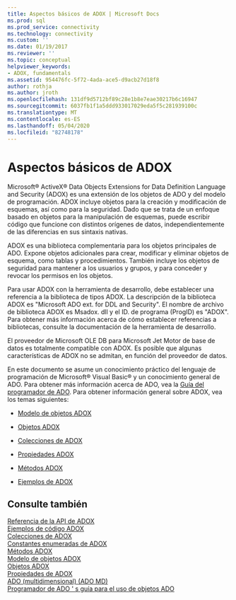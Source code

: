 ```yaml
---
title: Aspectos básicos de ADOX | Microsoft Docs
ms.prod: sql
ms.prod_service: connectivity
ms.technology: connectivity
ms.custom: ''
ms.date: 01/19/2017
ms.reviewer: ''
ms.topic: conceptual
helpviewer_keywords:
- ADOX, fundamentals
ms.assetid: 954476fc-5f72-4ada-ace5-d9acb27d18f8
author: rothja
ms.author: jroth
ms.openlocfilehash: 131df9d5712bf89c28e1b8e7eae30217b6c16947
ms.sourcegitcommit: 6037fb1f1a5ddd933017029eda5f5c281939100c
ms.translationtype: MT
ms.contentlocale: es-ES
ms.lasthandoff: 05/04/2020
ms.locfileid: "82748178"
---
```

# <a name="adox-fundamentals"></a>Aspectos básicos de ADOX
Microsoft® ActiveX® Data Objects Extensions for Data Definition Language and Security (ADOX) es una extensión de los objetos de ADO y del modelo de programación. ADOX incluye objetos para la creación y modificación de esquemas, así como para la seguridad. Dado que se trata de un enfoque basado en objetos para la manipulación de esquemas, puede escribir código que funcione con distintos orígenes de datos, independientemente de las diferencias en sus sintaxis nativas.  
  
 ADOX es una biblioteca complementaria para los objetos principales de ADO. Expone objetos adicionales para crear, modificar y eliminar objetos de esquema, como tablas y procedimientos. También incluye los objetos de seguridad para mantener a los usuarios y grupos, y para conceder y revocar los permisos en los objetos.  
  
 Para usar ADOX con la herramienta de desarrollo, debe establecer una referencia a la biblioteca de tipos ADOX. La descripción de la biblioteca ADOX es "Microsoft ADO ext. for DDL and Security". El nombre de archivo de biblioteca ADOX es Msadox. dll y el ID. de programa (ProgID) es "ADOX". Para obtener más información acerca de cómo establecer referencias a bibliotecas, consulte la documentación de la herramienta de desarrollo.  
  
 El proveedor de Microsoft OLE DB para Microsoft Jet Motor de base de datos es totalmente compatible con ADOX. Es posible que algunas características de ADOX no se admitan, en función del proveedor de datos.  
  
 En este documento se asume un conocimiento práctico del lenguaje de programación de Microsoft® Visual Basic® y un conocimiento general de ADO. Para obtener más información acerca de ADO, vea la [Guía del programador de ADO](../../../ado/guide/ado-programmer-s-guide.md). Para obtener información general sobre ADOX, vea los temas siguientes:  
  
-   [Modelo de objetos ADOX](../../../ado/reference/adox-api/adox-object-model.md)  
  
-   [Objetos ADOX](../../../ado/reference/adox-api/adox-objects.md)  
  
-   [Colecciones de ADOX](../../../ado/reference/adox-api/adox-collections.md)  
  
-   [Propiedades ADOX](../../../ado/reference/adox-api/adox-properties.md)  
  
-   [Métodos ADOX](../../../ado/reference/adox-api/adox-methods.md)  
  
-   [Ejemplos de ADOX](../../../ado/reference/adox-api/adox-code-examples.md)  
  
## <a name="see-also"></a>Consulte también  
 [Referencia de la API de ADOX](../../../ado/reference/adox-api/adox-api-reference.md)   
 [Ejemplos de código ADOX](../../../ado/reference/adox-api/adox-code-examples.md)   
 [Colecciones de ADOX](../../../ado/reference/adox-api/adox-collections.md)   
 [Constantes enumeradas de ADOX](../../../ado/reference/adox-api/adox-enumerated-constants.md)   
 [Métodos ADOX](../../../ado/reference/adox-api/adox-methods.md)   
 [Modelo de objetos ADOX](../../../ado/reference/adox-api/adox-object-model.md)   
 [Objetos ADOX](../../../ado/reference/adox-api/adox-objects.md)   
 [Propiedades de ADOX](../../../ado/reference/adox-api/adox-properties.md)   
 [ADO (multidimensional) (ADO MD)](../../../ado/guide/multidimensional/ado-multidimensional-ado-md.md)   
 [Programador de ADO ' s guía para el uso de objetos ADO](../../../ado/guide/ado-programmer-s-guide.md)
